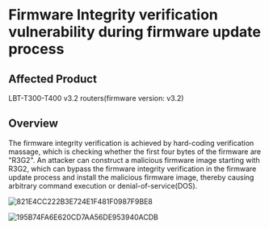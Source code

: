 # Firmware Integrity verification vulnerability during firmware update process

## Affected Product
LBT-T300-T400 v3.2 routers(firmware version: v3.2)

## Overview
The firmware integrity verification is achieved by hard-coding verification massage, which is checking whether the first four bytes of the firmware are "R3G2". An attacker can construct a malicious firmware image starting with R3G2, which can bypass the firmware integrity verification in the firmware update process and install the malicious firmware image, thereby causing arbitrary command execution or denial-of-service(DOS).



![821E4CC222B3E724E1F481F0987F9BE8](https://github.com/user-attachments/assets/05e02db8-01c3-4a05-91a4-1100df666e69)

![195B74FA6E620CD7AA56DE953940ACDB](https://github.com/user-attachments/assets/5ababf98-f2cb-4527-b15e-d903013dd110)




